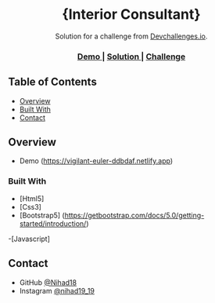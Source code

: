 <!-- Please update value in the {}  -->

<h1 align="center">{Interior Consultant}</h1>

<div align="center">
   Solution for a challenge from  <a href="http://devchallenges.io" target="_blank">Devchallenges.io</a>.
</div>

<div align="center">
  <h3>
    <a href="https://vigilant-euler-ddbdaf.netlify.app">
      Demo
    </a>
    <span> | </span>
    <a href="https://devchallenges.io/solutions/bkoPijZbG2sOhUPE8f8I">
      Solution
    </a>
    <span> | </span>
    <a href="https://devchallenges.io/challenges/hhmesazsqgKXrTkYkt0U">
      Challenge
    </a>
  </h3>
</div>

<!-- TABLE OF CONTENTS -->

## Table of Contents
- [Overview](#overview)
- [Built With](#built-with)
- [Contact](#contact)

<!-- OVERVIEW -->
## Overview

- Demo (https://vigilant-euler-ddbdaf.netlify.app)

### Built With

- [Html5]
- [Css3]
- [Bootstrap5] (https://getbootstrap.com/docs/5.0/getting-started/introduction/)
 
-[Javascript]

## Contact

- GitHub [@Nihad18](https://github.com/Nihad18/)
- Instagram [@nihad19_19](https://www.instagram.com/nihad19_19/)

